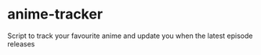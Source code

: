 # anime-tracker
Script to track your favourite anime and update you when the latest episode releases

